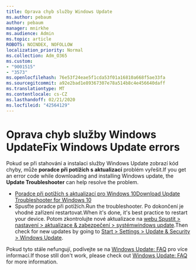 ```yaml
---
title: Oprava chyb služby Windows Update
ms.author: pebaum
author: pebaum
manager: mnirkhe
ms.audience: Admin
ms.topic: article
ROBOTS: NOINDEX, NOFOLLOW
localization_priority: Normal
ms.collection: Adm_O365
ms.custom:
- "9001515"
- "3573"
ms.openlocfilehash: 76e53f24eae5f1cda53f01a16810a668f5ae33fa
ms.sourcegitcommit: a92e2bad1e89367307e78a514b8c4e456640daff
ms.translationtype: MT
ms.contentlocale: cs-CZ
ms.lasthandoff: 02/21/2020
ms.locfileid: "42564129"
---
```

# <a name="fix-windows-update-errors"></a><span data-ttu-id="3d3f4-102">Oprava chyb služby Windows Update</span><span class="sxs-lookup"><span data-stu-id="3d3f4-102">Fix Windows Update errors</span></span>

<span data-ttu-id="3d3f4-103">Pokud se při stahování a instalaci služby Windows Update zobrazí kód chyby, může **poradce při potížích s aktualizací** problém vyřešit.</span><span class="sxs-lookup"><span data-stu-id="3d3f4-103">If you get an error code while downloading and installing Windows update, the **Update Troubleshooter** can help resolve the problem.</span></span>

- [<span data-ttu-id="3d3f4-104">Poradce při potížích s aktualizací pro Windows 10</span><span class="sxs-lookup"><span data-stu-id="3d3f4-104">Download Update Troubleshooter for Windows 10</span></span>](https://support.microsoft.com/en-us/help/4027322/windows-update-troubleshooter)
- <span data-ttu-id="3d3f4-105">Spusťte poradce při potížích.</span><span class="sxs-lookup"><span data-stu-id="3d3f4-105">Run the troubleshooter.</span></span> <span data-ttu-id="3d3f4-106">Po dokončení je vhodné zařízení restartovat.</span><span class="sxs-lookup"><span data-stu-id="3d3f4-106">When it's done, it's best practice to restart your device.</span></span> <span data-ttu-id="3d3f4-107">Potom zkontrolujte nové aktualizace na [webu Spustit > nastavení > aktualizace & zabezpečení > systémwindows update](ms-settings:windowsupdate).</span><span class="sxs-lookup"><span data-stu-id="3d3f4-107">Then check for new updates by going to [Start > Settings > Update & Security > Windows Update](ms-settings:windowsupdate).</span></span>

<span data-ttu-id="3d3f4-108">Pokud tyto stále nefungují, podívejte se na [Windows Update: FAQ](https://support.microsoft.com/help/12373/windows-update-faq) pro více informací.</span><span class="sxs-lookup"><span data-stu-id="3d3f4-108">If those still don't work, please check out [Windows Update: FAQ](https://support.microsoft.com/help/12373/windows-update-faq) for more information.</span></span>
